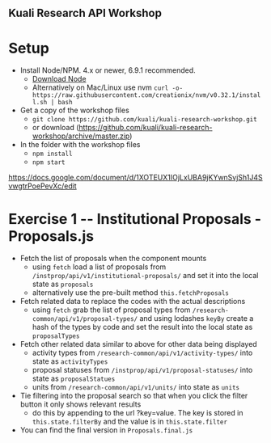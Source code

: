 
## Kuali Research API Workshop

# Setup

- Install Node/NPM. 4.x or newer, 6.9.1 recommended.
  - [Download Node](https://nodejs.org/en/download/)
  - Alternatively on Mac/Linux use nvm `curl -o- https://raw.githubusercontent.com/creationix/nvm/v0.32.1/install.sh | bash`
- Get a copy of the workshop files
  - `git clone https://github.com/kuali/kuali-research-workshop.git`
  - or download (https://github.com/kuali/kuali-research-workshop/archive/master.zip)
- In the folder with the workshop files
  - `npm install`
  - `npm start`

https://docs.google.com/document/d/1XOTEUX1IOjLxUBA9jKYwnSvjSh1J4SvwgtrPoePevXc/edit

# Exercise 1 -- Institutional Proposals - Proposals.js

- Fetch the list of proposals when the component mounts
  - using `fetch` load a list of proposals from `/instprop/api/v1/institutional-proposals/` and set it into the local state as `proposals`
  - alternatively use the pre-built method `this.fetchProposals`
- Fetch related data to replace the codes with the actual descriptions
  - using `fetch` grab the list of proposal types from `/research-common/api/v1/proposal-types/` and using lodashes `keyBy` create a hash of the types by code and set the result into the local state as `proposalTypes`
- Fetch other related data similar to above for other data being displayed
  - activity types from `/research-common/api/v1/activity-types/`  into state as `activityTypes`
  - proposal statuses from `/instprop/api/v1/proposal-statuses/` into state as `proposalStatues`
  - units from `/research-common/api/v1/units/` into state as `units`
- Tie filtering into the proposal search so that when you click the filter button it only shows relevant results
  - do this by appending to the url ?key=value. The key is stored in `this.state.filterBy` and the value is in `this.state.filter`
- You can find the final version in `Proposals.final.js`
